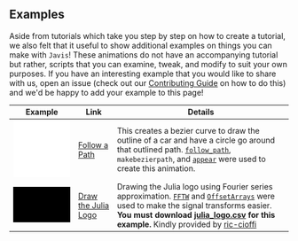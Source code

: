 ## Examples

Aside from tutorials which take you step by step on how to create a tutorial, we also felt that it useful to show additional examples on things you can make with `Javis`!
These animations do not have an accompanying tutorial but rather, scripts that you can examine, tweak, and modify to suit your own purposes.
If you have an interesting example that you would like to share with us, open an issue (check out our [Contributing Guide](contributing.md) on how to do this) and we'd be happy to add your example to this page!

| Example                            | Link                                                                                               | Details                                                                                                                                                                                                                    |
|------------------------------------|----------------------------------------------------------------------------------------------------------------------------------------------------------------------------------------|-----------------------------------------------------------------------------------------------------------------------------------------------------------------------------------------------------------------------------------------------------------------------------------------------------------------|
| ![](assets/follow_bezier_path.gif) | [Follow a Path](https://github.com/Wikunia/Javis.jl/blob/master/examples/follow_path.jl) | This creates a bezier curve to draw the outline of a car and have a circle go around that outlined path. [`follow_path`](@ref), `makebezierpath`, and [`appear`](@ref) were used to create this animation. |
| ![](assets/julia_logo_dft.gif) | [Draw the Julia Logo](https://github.com/Wikunia/Javis.jl/blob/master/examples/julia_logo.jl) | Drawing the Julia logo using Fourier series approximation.  [`FFTW`](https://github.com/JuliaMath/FFTW.jl) and [`OffsetArrays`](https://github.com/JuliaArrays/OffsetArrays.jl) were used to make the signal transforms easier. **You must download [julia_logo.csv](https://github.com/Wikunia/Javis.jl/blob/master/examples/julia_logo.csv) for this example.** Kindly provided by [ric-cioffi](https://github.com/ric-cioffi) |

